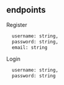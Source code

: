 ## endpoints

Register

```bash
  username: string,
  password: string,
  email: string
```

Login

```bash
  username: string,
  password: string
```
